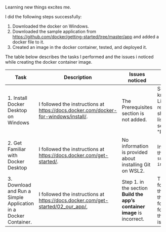 Learning new things excites me.

I did the following steps successfully: 
1. Downloaded the docker on Windows.
2. Downloaded the sample application from https://github.com/docker/getting-started/tree/master/app and added a docker file to it.
3. Created an image in the docker container, tested, and deployed it.

The table below describes the tasks I performed and the issues i noticed while creating the docker container image.  

| Task | Description | Issues noticed | Comments |
|------|--------------|---------------| --------|
| 1. Install Docker Desktop on Windows | I followed the instructions at https://docs.docker.com/docker-for-windows/install/. | The Prerequisites section is not added. | Sound knowledge of Linux is required. It should be listed in the section "Prerequisites". |
| 2. Get Familiar with Docker Desktop |I followed the instructions at https://docs.docker.com/get-started/.| No information is provided about installing Git on WSL2. | Installed using the command `sudo apt install git`. |
| 3. Download and Run a Simple Application in a Docker Container. |  I followed the instructions at https://docs.docker.com/get-started/02_our_app/,| Step 1. in the section **Build the app’s container image** is incorrect. | The correct folder to build the image is the parent folder of the folder in which the docker file is added. |


